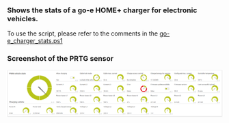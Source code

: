 ### Shows the stats of a go-e HOME+ charger for electronic vehicles.

To use the script, please refer to the comments in the [go-e_charger_stats.ps1](https://github.com/saxos1983/prtg/raw/master/go-e%20HOME%2B%20charger%20statistics/Custom%20Sensors/EXEXML/go-e_charger_stats.ps1)

### Screenshot of the PRTG sensor
![alt text](https://github.com/saxos1983/prtg/raw/master/go-e%20HOME%2B%20charger%20statistics/Screenshot.png "Logo Title Text 1")
